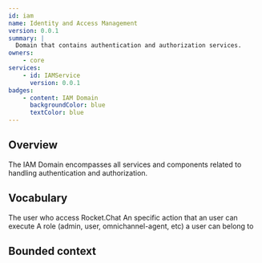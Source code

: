 ```yaml
---
id: iam
name: Identity and Access Management
version: 0.0.1
summary: |
  Domain that contains authentication and authorization services.
owners:
    - core
services:
    - id: IAMService
      version: 0.0.1
badges:
    - content: IAM Domain
      backgroundColor: blue
      textColor: blue
---
```


## Overview

The IAM Domain encompasses all services and components related to handling authentication and authorization.

## Vocabulary

<AccordionGroup>
  <Accordion title="User">
   The user who access Rocket.Chat
  </Accordion>
   <Accordion title="Permission">
     An specific action that an user can execute
  </Accordion>
  <Accordion title="Role">
     A role (admin, user, omnichannel-agent, etc) a user can belong to
  </Accordion>
</AccordionGroup>

## Bounded context

<NodeGraph />

